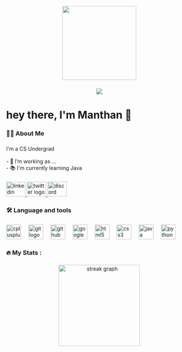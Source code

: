 <div align="center">
  <img height="200" src="https://www.canva.com/design/DAGQorHQ_Ic/NgEZTUmNsSxKABzr4AS0CQ/watch?utm_content=DAGQorHQ_Ic&utm_campaign=designshare&utm_medium=link2&utm_source=uniquelinks&utlId=h31480a3c5b"  />
</div>

###

<div align="center">
  <img src="https://visitor-badge.laobi.icu/badge?page_id=manthanawgan.manthanawgan&"  />
</div>

###

<h1 align="left">hey there, I'm Manthan 👾</h1>

###

<h3 align="left">👩‍💻  About Me</h3>

###

<p align="left">I'm a CS Undergrad <br><br>- 🔭 I’m working as ...<br>- 📚 I'm currently learning Java</p>

###

<div align="left">
  <a href="https://www.linkedin.com/in/manthan-awgan-3591172a4/" target="_blank">
    <img src="https://raw.githubusercontent.com/maurodesouza/profile-readme-generator/master/src/assets/icons/social/linkedin/default.svg" width="52" height="40" alt="linkedin logo"  />
  </a>
  <a href="https://x.com/Manthan3_tw" target="_blank">
    <img src="https://raw.githubusercontent.com/maurodesouza/profile-readme-generator/master/src/assets/icons/social/twitter/default.svg" width="52" height="40" alt="twitter logo"  />
  </a>
  <img src="https://raw.githubusercontent.com/maurodesouza/profile-readme-generator/master/src/assets/icons/social/discord/default.svg" width="52" height="40" alt="discord logo"  />
</div>

###

<h3 align="left">🛠 Language and tools</h3>

###

<div align="left">
  <img src="https://cdn.jsdelivr.net/gh/devicons/devicon/icons/cplusplus/cplusplus-original.svg" height="40" alt="cplusplus logo"  />
  <img width="12" />
  <img src="https://cdn.jsdelivr.net/gh/devicons/devicon/icons/git/git-original.svg" height="40" alt="git logo"  />
  <img width="12" />
  <img src="https://cdn.jsdelivr.net/gh/devicons/devicon/icons/github/github-original.svg" height="40" alt="github logo"  />
  <img width="12" />
  <img src="https://cdn.jsdelivr.net/gh/devicons/devicon/icons/googlecloud/googlecloud-original.svg" height="40" alt="googlecloud logo"  />
  <img width="12" />
  <img src="https://cdn.jsdelivr.net/gh/devicons/devicon/icons/html5/html5-original.svg" height="40" alt="html5 logo"  />
  <img width="12" />
  <img src="https://cdn.jsdelivr.net/gh/devicons/devicon/icons/css3/css3-original.svg" height="40" alt="css3 logo"  />
  <img width="12" />
  <img src="https://cdn.jsdelivr.net/gh/devicons/devicon/icons/java/java-original.svg" height="40" alt="java logo"  />
  <img width="12" />
  <img src="https://cdn.jsdelivr.net/gh/devicons/devicon/icons/python/python-original.svg" height="40" alt="python logo"  />
</div>

###

<h3 align="left">🔥   My Stats :</h3>

###

<div align="center">
  <img src="https://streak-stats.demolab.com?user=manthanawgan&locale=en&mode=daily&theme=dark&hide_border=false&border_radius=5&order=3" height="220" alt="streak graph"  />
</div>

###


